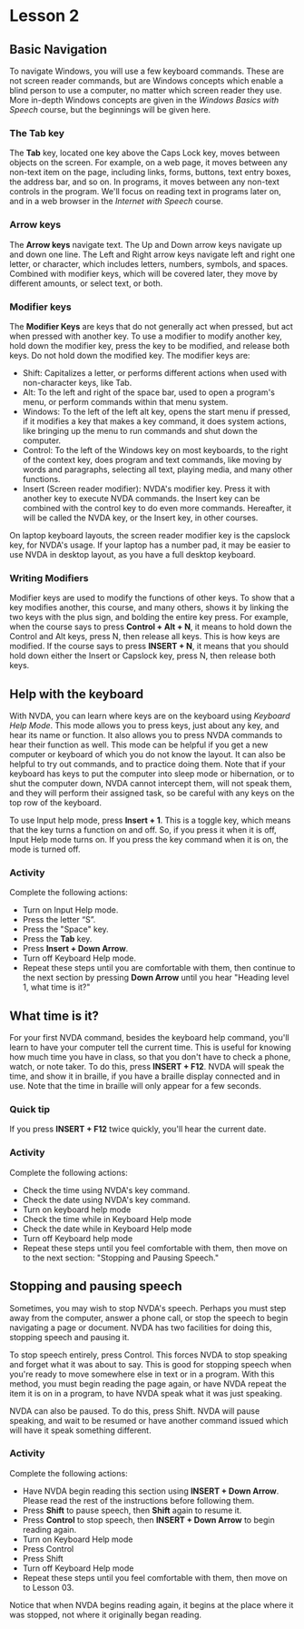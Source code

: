 # Lesson 2

## Basic Navigation

To navigate Windows, you will use a few keyboard commands. These are
not screen reader commands, but are Windows concepts which enable a
blind person to use a computer, no matter which screen reader they
use. More in-depth Windows concepts are given in the *Windows Basics
with Speech* course, but the beginnings will be given here.

### The Tab key

The **Tab** key, located one key above the Caps Lock key, moves
between objects on the screen. For example, on a web page, it moves
between any non-text item on the page, including links, forms,
buttons, text entry boxes, the address bar, and so on. In programs, it
moves between any non-text controls in the program. We'll focus on
reading text in programs later on, and in a web browser in the
*Internet with Speech* course.

### Arrow keys

The **Arrow keys** navigate text. The Up and Down arrow keys navigate
up and down one line. The Left and Right arrow keys navigate left and
right one letter, or character, which includes letters, numbers,
symbols, and spaces. Combined with modifier keys, which will be
covered later, they move by different amounts, or select text, or
both.

### Modifier keys

The **Modifier Keys** are keys that do not generally act when pressed, but act when pressed with another key. To use a modifier to modify another key, hold down the modifier key, press the key to be modified, and release both keys. Do not hold down the modified key. The modifier keys are:

- Shift: Capitalizes a letter, or performs different actions when used     with non-character keys, like Tab.
- Alt: To the left and right of the space bar, used to open a     program's menu, or perform commands within that menu system.
- Windows: To the left of the left alt key, opens the start menu if     pressed, if it modifies a key that makes a key command, it does     system actions, like bringing up the menu to run commands and shut     down the computer.
- Control: To the left of the Windows key on most keyboards, to the     right of the context key, does program and text commands, like     moving by words and paragraphs, selecting all text, playing media,     and many other functions.
- Insert (Screen reader modifier): NVDA's modifier key. Press it with     another key to execute NVDA commands. the Insert key can be     combined with the control key to do even more commands. Hereafter,     it will be called the NVDA key, or the Insert key, in other     courses.

On laptop keyboard layouts, the screen reader modifier key is the
capslock key, for NVDA's usage. If your laptop has a number pad, it
may be easier to use NVDA in desktop layout, as you have a full
desktop keyboard.

### Writing Modifiers

Modifier keys are used to modify the functions of other keys. To show
that a key modifies another, this course, and many others, shows it by
linking the two keys with the plus sign, and bolding the entire key
press. For example, when the course says to press **Control + Alt + N**, it means to hold down the Control and Alt keys, press N, then
release all keys. This is how keys are modified. If the course says to
press **INSERT + N**, it means that you should hold down either the
Insert or Capslock key, press N, then release both keys.

## Help with the keyboard

With NVDA, you can learn where keys are on the keyboard using
*Keyboard Help Mode*. This mode allows you to press keys, just about
any key, and hear its name or function. It also allows you to press
NVDA commands to hear their function as well. This mode can be helpful
if you get a new computer or keyboard of which you do not know the
layout. It can also be helpful to try out commands, and to practice
doing them. Note that if your keyboard has keys to put the computer
into sleep mode or hibernation, or to shut the computer down, NVDA
cannot intercept them, will not speak them, and they will perform
their assigned task, so be careful with any keys on the top row of the
keyboard.

To use Input help mode, press **Insert + 1**. This is a toggle key, which means that the key turns a function on and off. So, if you press it when it is off, Input Help mode turns on. If you press the key command when it is on, the mode is turned off.

### Activity

Complete the following actions:

- Turn on Input Help mode.
- Press the letter “S”.
- Press the "Space" key.
- Press the **Tab** key.
- Press **Insert + Down Arrow**.
- Turn off Keyboard Help mode.
- Repeat these steps until you are comfortable with them, then     continue to the next section by pressing **Down Arrow** until you     hear "Heading level 1, what time is it?"

## What time is it?

For your first NVDA command, besides the keyboard help command, you'll
learn to have your computer tell the current time. This is useful for
knowing how much time you have in class, so that you don't have to
check a phone, watch, or note taker. To do this, press **INSERT +
F12**. NVDA will speak the time, and show it in braille, if you have a
braille display connected and in use. Note that the time in braille
will only appear for a few seconds.

### Quick tip

If you press **INSERT + F12** twice quickly, you'll hear the current date.

### Activity

Complete the following actions:

- Check the time using NVDA's key command.
- Check the date using NVDA's key command.
- Turn on keyboard help mode
- Check the time while in Keyboard Help mode
- Check the date while in Keyboard Help mode
- Turn off Keyboard help mode
- Repeat these steps until you feel comfortable with them, then move on to the next section: "Stopping and Pausing Speech."

## Stopping and pausing speech

Sometimes, you may wish to stop NVDA's speech. Perhaps you must step
away from the computer, answer a phone call, or stop the speech to
begin navigating a page or document. NVDA has two facilities for doing
this, stopping speech and pausing it.

To stop speech entirely, press Control. This forces NVDA to stop
speaking and forget what it was about to say. This is good for
stopping speech when you're ready to move somewhere else in text or in
a program. With this method, you must begin reading the page again, or
have NVDA repeat the item it is on in a program, to have NVDA speak
what it was just speaking.

NVDA can also be paused. To do this, press Shift. NVDA will pause speaking, and wait to be resumed or have another command issued which will have it speak something different.

### Activity

Complete the following actions:

- Have NVDA begin reading this section using **INSERT + Down Arrow**. Please read the rest of the instructions before following them.
- Press **Shift** to pause speech, then **Shift** again to resume it.
- Press **Control** to stop speech, then **INSERT + Down Arrow** to     begin reading again.
- Turn on Keyboard Help mode
- Press Control
- Press Shift
- Turn off Keyboard Help mode
- Repeat these steps until you feel comfortable with them, then move on to Lesson 03.

Notice that when NVDA begins reading again, it begins at the place where it was stopped, not where it originally began reading.
